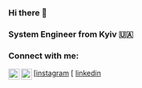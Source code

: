 ### Hi there 👋

### System Engineer from Kyiv 🇺🇦

### Connect with me:

[<img align="left" alt="VladTkachuk | Instagram" width="22px" src="https://cdn.jsdelivr.net/npm/simple-icons@v3/icons/instagram.svg" />[instagram]
[<img align="left" alt="VladTkachuk | Linkedin" width="22px" src="https://cdn.jsdelivr.net/npm/simple-icons@v3/icons/linkedin.svg" /> [linkedin]

[instagram]: https://www.instagram.com/tkachuk9_/
[linkedin]: https://www.linkedin.com/in/tkachuk09/
